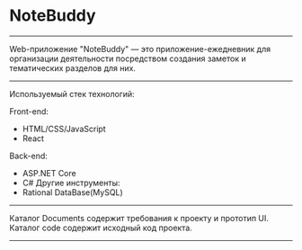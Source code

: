 # NoteBuddy  
---

Web-приложение "NoteBuddy" — это приложение-ежедневник для организации деятельности
посредством создания заметок и тематических разделов для них.  

---

Используемый стек технологий:  

Front-end:  
* HTML/CSS/JavaScript
* React

Back-end:  
* ASP.NET Core
* C#
Другие инструменты:  
* Rational DataBase(MySQL) 
---

Каталог Documents содержит требования к проекту и прототип UI.   
Каталог code содержит исходный код проекта.

---
